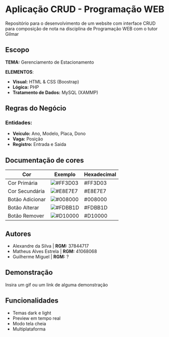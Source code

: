 
# Aplicação CRUD - Programação WEB

Repositório para o desenvolvimento de um website com interface CRUD para composição de nota na disciplina de Programação WEB com o tutor Gilmar


## Escopo

**TEMA:** Gerenciamento de Estacionamento

**ELEMENTOS**: 
- **Visual:** HTML & CSS (Boostrap)
- **Lógica:** PHP
- **Tratamento de Dados:** MySQL (XAMMP)
## Regras do Negócio

###  Entidades:
 
- **Veículo:** Ano, Modelo, Placa, Dono
- **Vaga:** Posição
- **Registro:** Entrada e Saida

## Documentação de cores

| Cor               | Exemplo                                                          | Hexadecimal
| ----------------- | ---------------------------------------------------------------- |-------------------------------------------------------------- |
| Cor Primária       | ![#FF3D03](https://dummyimage.com/100x20/ff3d03/fff.jpg&text=+) | #FF3D03 |
| Cor Secundária      | ![#E8E7E7](https://dummyimage.com/100x20/E8E7E7/fff.jpg&text=+) | #E8E7E7 |
| Botão  Adicionar    | ![#008000](https://dummyimage.com/100x20/008000/fff.jpg&text=+) | #008000 |
| Botão Alterar       | ![#FDBB1D](https://dummyimage.com/100x20/fdba1d/fff.jpg&text=+) | #FDBB1D |
| Botão Remover       | ![#D10000](https://dummyimage.com/100x20/d10000/fff.jpg&text=+) | #D10000 |

## Autores

- Alexandre da Silva | **RGM:** 37844717
- Matheus Alves Estrela | **RGM:** 41068068
- Guilherme Miguel | **RGM:** ?

## Demonstração

Insira um gif ou um link de alguma demonstração


## Funcionalidades

- Temas dark e light
- Preview em tempo real
- Modo tela cheia
- Multiplataforma

